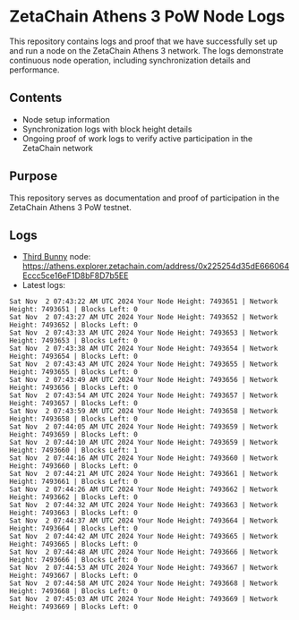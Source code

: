 # ZetaChain Athens 3 PoW Node Logs
This repository contains logs and proof that we have successfully set up and run a node on the ZetaChain Athens 3 network. The logs demonstrate continuous node operation, including synchronization details and performance.

## Contents
- Node setup information
- Synchronization logs with block height details
- Ongoing proof of work logs to verify active participation in the ZetaChain network

## Purpose
This repository serves as documentation and proof of participation in the ZetaChain Athens 3 PoW testnet.

## Logs

- [Third Bunny](https://thirdbunny.xyz/) node: https://athens.explorer.zetachain.com/address/0x225254d35dE666064Eccc5ce16eF1D8bF8D7b5EE
- Latest logs:
```
Sat Nov  2 07:43:22 AM UTC 2024 Your Node Height: 7493651 | Network Height: 7493651 | Blocks Left: 0
Sat Nov  2 07:43:27 AM UTC 2024 Your Node Height: 7493652 | Network Height: 7493652 | Blocks Left: 0
Sat Nov  2 07:43:33 AM UTC 2024 Your Node Height: 7493653 | Network Height: 7493653 | Blocks Left: 0
Sat Nov  2 07:43:38 AM UTC 2024 Your Node Height: 7493654 | Network Height: 7493654 | Blocks Left: 0
Sat Nov  2 07:43:43 AM UTC 2024 Your Node Height: 7493655 | Network Height: 7493655 | Blocks Left: 0
Sat Nov  2 07:43:49 AM UTC 2024 Your Node Height: 7493656 | Network Height: 7493656 | Blocks Left: 0
Sat Nov  2 07:43:54 AM UTC 2024 Your Node Height: 7493657 | Network Height: 7493657 | Blocks Left: 0
Sat Nov  2 07:43:59 AM UTC 2024 Your Node Height: 7493658 | Network Height: 7493658 | Blocks Left: 0
Sat Nov  2 07:44:05 AM UTC 2024 Your Node Height: 7493659 | Network Height: 7493659 | Blocks Left: 0
Sat Nov  2 07:44:10 AM UTC 2024 Your Node Height: 7493659 | Network Height: 7493660 | Blocks Left: 1
Sat Nov  2 07:44:16 AM UTC 2024 Your Node Height: 7493660 | Network Height: 7493660 | Blocks Left: 0
Sat Nov  2 07:44:21 AM UTC 2024 Your Node Height: 7493661 | Network Height: 7493661 | Blocks Left: 0
Sat Nov  2 07:44:26 AM UTC 2024 Your Node Height: 7493662 | Network Height: 7493662 | Blocks Left: 0
Sat Nov  2 07:44:32 AM UTC 2024 Your Node Height: 7493663 | Network Height: 7493663 | Blocks Left: 0
Sat Nov  2 07:44:37 AM UTC 2024 Your Node Height: 7493664 | Network Height: 7493664 | Blocks Left: 0
Sat Nov  2 07:44:42 AM UTC 2024 Your Node Height: 7493665 | Network Height: 7493665 | Blocks Left: 0
Sat Nov  2 07:44:48 AM UTC 2024 Your Node Height: 7493666 | Network Height: 7493666 | Blocks Left: 0
Sat Nov  2 07:44:53 AM UTC 2024 Your Node Height: 7493667 | Network Height: 7493667 | Blocks Left: 0
Sat Nov  2 07:44:58 AM UTC 2024 Your Node Height: 7493668 | Network Height: 7493668 | Blocks Left: 0
Sat Nov  2 07:45:03 AM UTC 2024 Your Node Height: 7493669 | Network Height: 7493669 | Blocks Left: 0
```
